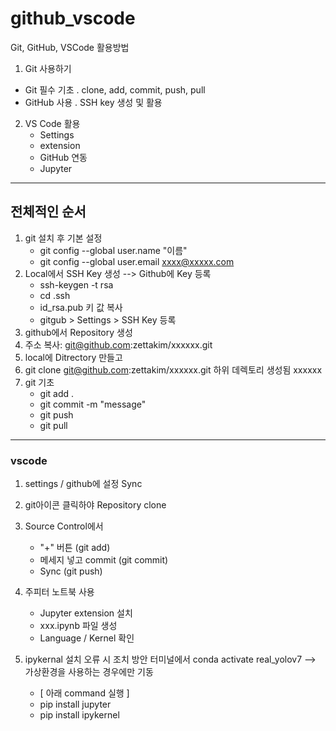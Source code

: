 # github_vscode
Git, GitHub, VSCode 활용방법

1. Git 사용하기
  - Git 필수 기초
    . clone, add, commit, push, pull
  - GitHub 사용
    . SSH key 생성 및 활용
2. VS Code 활용
   - Settings
   - extension
   - GitHub 연동
   - Jupyter
-----------------------
## 전체적인 순서

1. git 설치 후 기본 설정
   - git config --global user.name "이름"
   - git config --global user.email xxxx@xxxxx.com
3. Local에서 SSH Key 생성 --> Github에 Key 등록
   - ssh-keygen -t rsa
   - cd .ssh
   - id_rsa.pub 키 값 복사
   - gitgub >  Settings > SSH Key 등록
4. github에서 Repository 생성
5. 주소 복사: git@github.com:zettakim/xxxxxx.git
6. local에 Ditrectory 만들고
7. git clone git@github.com:zettakim/xxxxxx.git 하위 데렉토리 생성됨 xxxxxx
8. git 기초
   - git add .
   - git commit -m "message"
   - git push
   - git pull
  
---------------------------
### vscode
1. settings / github에 설정 Sync
2. git아이콘 클릭하야 Repository clone
3. Source Control에서
   - "+" 버튼 (git add)
   - 메세지 넣고 commit (git commit)
   - Sync (git push)
4. 주피터 노트북 사용
   - Jupyter extension 설치
   - xxx.ipynb 파일 생성
   - Language / Kernel 확인
  
5. ipykernal 설치 오류 시 조치 방안
   터미널에서 
   conda activate real_yolov7 --> 가상환경을 사용하는 경우에만 기동
   - [ 아래 command 실행 ]
   - pip install jupyter
   - pip install ipykernel
